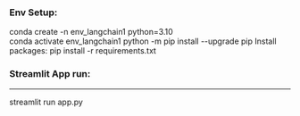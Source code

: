 ### Env Setup:

conda create -n env_langchain1 python=3.10  
conda activate env_langchain1
python -m pip install --upgrade pip
Install packages:
pip install -r requirements.txt

### Streamlit App run:
------------------
streamlit run app.py
